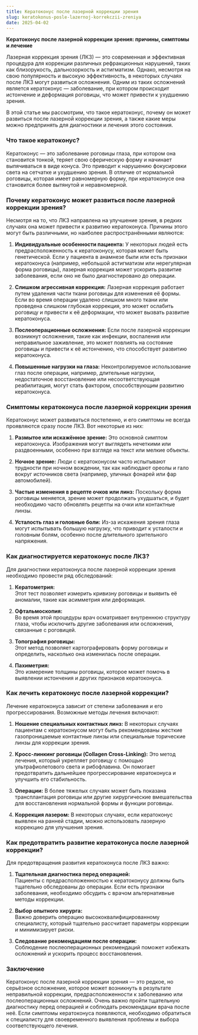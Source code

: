 ```yaml
---
title: Кератоконус после лазерной коррекции зрения
slug: keratokonus-posle-lazernoj-korrekczii-zreniya
date: 2025-04-02
---
```

<p class="" data-start="0" data-end="76">
  <strong data-start="0" data-end="76">Кератоконус после лазерной коррекции зрения: причины, симптомы и лечение</strong>
</p>

<p class="" data-start="78" data-end="533">
  Лазерная коррекция зрения (ЛКЗ) — это современная и эффективная процедура для коррекции различных рефракционных нарушений, таких как близорукость, дальнозоркость и астигматизм. Однако, несмотря на свою популярность и высокую эффективность, в некоторых случаях после ЛКЗ могут развиться осложнения. Одним из таких осложнений является кератоконус — заболевание, при котором происходит истончение и деформация роговицы, что может привести к ухудшению зрения.
</p>

<p class="" data-start="535" data-end="725">
  В этой статье мы рассмотрим, что такое кератоконус, почему он может развиться после лазерной коррекции зрения, а также какие меры можно предпринять для диагностики и лечения этого состояния.
</p>

<h3 class="" data-start="727" data-end="753">
  Что такое кератоконус?
</h3>

<p class="" data-start="755" data-end="1111">
  Кератоконус — это заболевание роговицы глаза, при котором она становится тонкой, теряет свою сферическую форму и начинает выпячиваться в виде конуса. Это приводит к нарушению фокусировки света на сетчатке и ухудшению зрения. В отличие от нормальной роговицы, которая имеет равномерную форму, при кератоконусе она становится более вытянутой и неравномерной.
</p>

<h3 class="" data-start="1113" data-end="1184">
  Почему кератоконус может развиться после лазерной коррекции зрения?
</h3>

<p class="" data-start="1186" data-end="1379">
  Несмотря на то, что ЛКЗ направлена на улучшение зрения, в редких случаях она может привести к развитию кератоконуса. Причины этого могут быть различными, но наиболее распространёнными являются:
</p>

<ol data-start="1381" data-end="2582">
  <li class="" data-start="1381" data-end="1751">
    <p class="" data-start="1384" data-end="1751">
      <strong data-start="1384" data-end="1424">Индивидуальные особенности пациента:</strong> У некоторых людей есть предрасположенность к кератоконусу, которая может быть генетической. Если у пациента в анамнезе были или есть признаки кератоконуса (например, небольшой астигматизм или нерегулярная форма роговицы), лазерная коррекция может ускорить развитие заболевания, если оно не было диагностировано до операции.
    </p>
  </li>
  
  <li class="" data-start="1753" data-end="2071">
    <p class="" data-start="1756" data-end="2071">
      <strong data-start="1756" data-end="1790">Слишком агрессивная коррекция:</strong> Лазерная коррекция работает путем удаления части ткани роговицы для изменения её формы. Если во время операции удалено слишком много ткани или проведена слишком глубокая коррекция, это может ослабить роговицу и привести к её деформации, что может вызвать развитие кератоконуса.
    </p>
  </li>
  
  <li class="" data-start="2073" data-end="2333">
    <p class="" data-start="2076" data-end="2333">
      <strong data-start="2076" data-end="2109">Послеоперационные осложнения:</strong> Если после лазерной коррекции возникнут осложнения, такие как инфекции, воспаления или неправильное заживление, это может повлиять на состояние роговицы и привести к её истончению, что способствует развитию кератоконуса.
    </p>
  </li>
  
  <li class="" data-start="2335" data-end="2582">
    <p class="" data-start="2338" data-end="2582">
      <strong data-start="2338" data-end="2371">Повышенные нагрузки на глаза:</strong> Неконтролируемое использование глаз после операции, например, длительные нагрузки, недостаточное восстановление или несоответствующая реабилитация, могут стать фактором, способствующим развитию кератоконуса.
    </p>
  </li>
</ol>

<h3 class="" data-start="2584" data-end="2641">
  Симптомы кератоконуса после лазерной коррекции зрения
</h3>

<p class="" data-start="2643" data-end="2760">
  Кератоконус может развиваться постепенно, и его симптомы не всегда проявляются сразу после ЛКЗ. Вот некоторые из них:
</p>

<ol data-start="2762" data-end="3543">
  <li class="" data-start="2762" data-end="2944">
    <p class="" data-start="2765" data-end="2944">
      <strong data-start="2765" data-end="2800">Размытое или искажённое зрение:</strong> Это основной симптом кератоконуса. Изображения могут выглядеть нечеткими или раздвоенными, особенно при взгляде на текст или мелкие объекты.
    </p>
  </li>
  
  <li class="" data-start="2946" data-end="3144">
    <p class="" data-start="2949" data-end="3144">
      <strong data-start="2949" data-end="2967">Ночное зрение:</strong> Люди с кератоконусом часто испытывают трудности при ночном вождении, так как наблюдают ореолы и гало вокруг источников света (например, уличных фонарей или фар автомобилей).
    </p>
  </li>
  
  <li class="" data-start="3146" data-end="3342">
    <p class="" data-start="3149" data-end="3342">
      <strong data-start="3149" data-end="3195">Частые изменения в рецепте очков или линз:</strong> Поскольку форма роговицы меняется, зрение может продолжать ухудшаться, и будет необходимо часто обновлять рецепты на очки или контактные линзы.
    </p>
  </li>
  
  <li class="" data-start="3344" data-end="3543">
    <p class="" data-start="3347" data-end="3543">
      <strong data-start="3347" data-end="3382">Усталость глаз и головные боли:</strong> Из-за искажения зрения глаза могут испытывать большую нагрузку, что приводит к усталости и головным болям, особенно после длительного зрительного напряжения.
    </p>
  </li>
</ol>

<h3 class="" data-start="3545" data-end="3591">
  Как диагностируется кератоконус после ЛКЗ?
</h3>

<p class="" data-start="3593" data-end="3691">
  Для диагностики кератоконуса после лазерной коррекции зрения необходимо провести ряд обследований:
</p>

<ol data-start="3693" data-end="4273">
  <li class="" data-start="3693" data-end="3825">
    <p class="" data-start="3696" data-end="3825">
      <strong data-start="3696" data-end="3713">Кератометрия:</strong><br data-start="3713" data-end="3716" />Этот тест позволяет измерить кривизну роговицы и выявить её аномалии, такие как асимметрия или деформация.
    </p>
  </li>
  
  <li class="" data-start="3827" data-end="3997">
    <p class="" data-start="3830" data-end="3997">
      <strong data-start="3830" data-end="3849">Офтальмоскопия:</strong><br data-start="3849" data-end="3852" />Во время этой процедуры врач осматривает внутреннюю структуру глаза, чтобы исключить другие заболевания или осложнения, связанные с роговицей.
    </p>
  </li>
  
  <li class="" data-start="3999" data-end="4139">
    <p class="" data-start="4002" data-end="4139">
      <strong data-start="4002" data-end="4026">Топография роговицы:</strong><br data-start="4026" data-end="4029" />Этот метод позволяет картографировать форму роговицы и определить, насколько она изменилась после операции.
    </p>
  </li>
  
  <li class="" data-start="4141" data-end="4273">
    <p class="" data-start="4144" data-end="4273">
      <strong data-start="4144" data-end="4159">Пахиметрия:</strong><br data-start="4159" data-end="4162" />Это измерение толщины роговицы, которое может помочь в выявлении истончения и других признаков кератоконуса.
    </p>
  </li>
</ol>

<h3 class="" data-start="4275" data-end="4327">
  Как лечить кератоконус после лазерной коррекции?
</h3>

<p class="" data-start="4329" data-end="4439">
  Лечение кератоконуса зависит от степени заболевания и его прогрессирования. Возможные методы лечения включают:
</p>

<ol data-start="4441" data-end="5243">
  <li class="" data-start="4441" data-end="4654">
    <p class="" data-start="4444" data-end="4654">
      <strong data-start="4444" data-end="4484">Ношение специальных контактных линз:</strong> В некоторых случаях пациентам с кератоконусом могут быть рекомендованы жесткие газопроницаемые контактные линзы или специальные торические линзы для коррекции зрения.
    </p>
  </li>
  
  <li class="" data-start="4656" data-end="4905">
    <p class="" data-start="4659" data-end="4905">
      <strong data-start="4659" data-end="4711">Кросс-линкинг роговицы (Collagen Cross-Linking):</strong> Это метод лечения, который укрепляет роговицу с помощью ультрафиолетового света и рибофлавина. Он помогает предотвратить дальнейшее прогрессирование кератоконуса и улучшить его стабильность.
    </p>
  </li>
  
  <li class="" data-start="4907" data-end="5089">
    <p class="" data-start="4910" data-end="5089">
      <strong data-start="4910" data-end="4923">Операции:</strong> В более тяжелых случаях может быть показана трансплантация роговицы или другие хирургические вмешательства для восстановления нормальной формы и функции роговицы.
    </p>
  </li>
  
  <li class="" data-start="5091" data-end="5243">
    <p class="" data-start="5094" data-end="5243">
      <strong data-start="5094" data-end="5116">Коррекция лазером:</strong> В некоторых случаях, если кератоконус выявлен на ранней стадии, можно использовать лазерную коррекцию для улучшения зрения.
    </p>
  </li>
</ol>

<h3 class="" data-start="5245" data-end="5314">
  Как предотвратить развитие кератоконуса после лазерной коррекции?
</h3>

<p class="" data-start="5316" data-end="5373">
  Для предотвращения развития кератоконуса после ЛКЗ важно:
</p>

<ol data-start="5375" data-end="5943">
  <li class="" data-start="5375" data-end="5614">
    <p class="" data-start="5378" data-end="5614">
      <strong data-start="5378" data-end="5421">Тщательная диагностика перед операцией:</strong><br data-start="5421" data-end="5424" />Пациенты с предрасположенностью к кератоконусу должны быть тщательно обследованы до операции. Если есть признаки заболевания, необходимо обсудить с врачом альтернативные методы коррекции.
    </p>
  </li>
  
  <li class="" data-start="5616" data-end="5784">
    <p class="" data-start="5619" data-end="5784">
      <strong data-start="5619" data-end="5646">Выбор опытного хирурга:</strong><br data-start="5646" data-end="5649" />Важно доверить операцию высококвалифицированному специалисту, который тщательно рассчитает параметры коррекции и минимизирует риски.
    </p>
  </li>
  
  <li class="" data-start="5786" data-end="5943">
    <p class="" data-start="5789" data-end="5943">
      <strong data-start="5789" data-end="5833">Следование рекомендациям после операции:</strong><br data-start="5833" data-end="5836" />Соблюдение послеоперационных рекомендаций поможет избежать осложнений и ускорить процесс восстановления.
    </p>
  </li>
</ol>

<h3 class="" data-start="5945" data-end="5959">
  Заключение
</h3>

<p class="" data-start="5961" data-end="6421">
  Кератоконус после лазерной коррекции зрения — это редкое, но серьёзное осложнение, которое может возникнуть в результате неправильной коррекции, предрасположенности к заболеванию или послеоперационных осложнений. Очень важно пройти тщательную диагностику перед операцией и соблюдать рекомендации врача после неё. Если симптомы кератоконуса появляются, необходимо обратиться к специалисту для своевременного выявления проблемы и выбора соответствующего лечения.
</p>